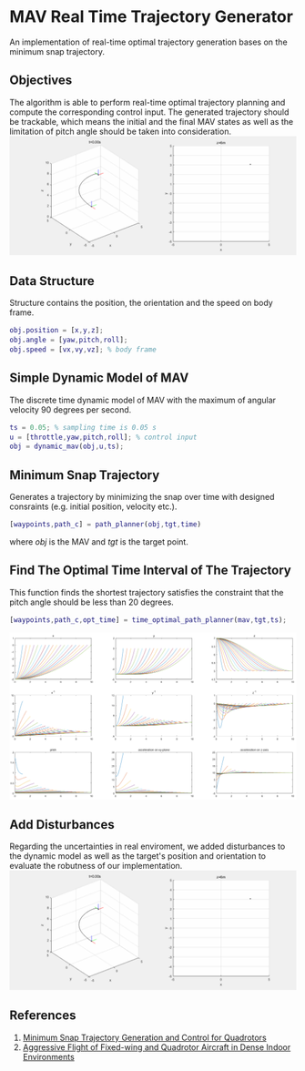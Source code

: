 # MAV Real Time Trajectory Generator
An implementation of real-time optimal trajectory generation bases on the minimum snap trajectory.
## Objectives
The algorithm is able to perform real-time optimal trajectory planning and compute the corresponding control input. The generated trajectory should be trackable, which means the initial and the final MAV states as well as the limitation of pitch angle should be taken into consideration.
![](https://raw.githubusercontent.com/0Jiahao/MAV_Real_Time_Trajectory_Generator/master/images/result.gif)
## Data Structure
Structure contains the position, the orientation and the speed on body frame.
```Matlab
obj.position = [x,y,z];
obj.angle = [yaw,pitch,roll];
obj.speed = [vx,vy,vz]; % body frame
```
## Simple Dynamic Model of MAV
The discrete time dynamic model of MAV with the maximum of angular velocity 90 degrees per second.
```Matlab
ts = 0.05; % sampling time is 0.05 s
u = [throttle,yaw,pitch,roll]; % control input
obj = dynamic_mav(obj,u,ts);
```
## Minimum Snap Trajectory
Generates a trajectory by minimizing the snap over time with designed consraints (e.g. initial position, velocity etc.).
```Matlab
[waypoints,path_c] = path_planner(obj,tgt,time)
```
where *obj* is the MAV and *tgt* is the target point.
## Find The Optimal Time Interval of The Trajectory
This function finds the shortest trajectory satisfies the constraint that the pitch angle should be less than 20 degrees.
```Matlab
[waypoints,path_c,opt_time] = time_optimal_path_planner(mav,tgt,ts);
```
![](https://raw.githubusercontent.com/0Jiahao/MAV_Real_Time_Trajectory_Generator/master/images/find_best_time_interval.png)
## Add Disturbances
Regarding the uncertainties in real enviroment, we added disturbances to the dynamic model as well as the target's position and orientation to evaluate the robutness of our implementation.
![](https://raw.githubusercontent.com/0Jiahao/MAV_Real_Time_Trajectory_Generator/master/images/moving_target_result.gif)
## References
1. [Minimum Snap Trajectory Generation and Control for Quadrotors](https://ieeexplore.ieee.org/abstract/document/5980409/)
2. [Aggressive Flight of Fixed-wing and Quadrotor Aircraft in Dense Indoor Environments](http://journals.sagepub.com/doi/abs/10.1177/0278364914558129)

